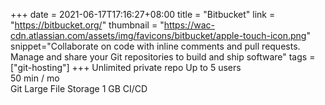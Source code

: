 +++
date = 2021-06-17T17:16:27+08:00
title = "Bitbucket"
link = "https://bitbucket.org/"
thumbnail = "https://wac-cdn.atlassian.com/assets/img/favicons/bitbucket/apple-touch-icon.png"
snippet="Collaborate on code with inline comments and pull requests. Manage and share your Git repositories to build and ship software"
tags = ["git-hosting"]
+++
Unlimited private repo
Up to 5 users  
50 min / mo  
Git Large File Storage 1 GB
CI/CD